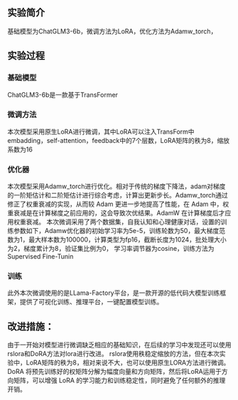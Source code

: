 ## 实验简介 
基础模型为ChatGLM3-6b，微调方法为LoRA，优化方法为Adamw_torch，
## 实验过程
### 基础模型
ChatGLM3-6b是一款基于TransFormer
### 微调方法
本次模型采用原生LoRA进行微调，其中LoRA可以注入TransForm中embadding，self-attention，feedback中的7个层数，LoRA矩阵的秩为8，缩放系数为16
### 优化器
本次模型采用Adamw_torch进行优化。相对于传统的梯度下降法，adam对梯度的一阶矩估计和二阶矩估计进行综合考虑，计算出更新步长。Adamw_torch通过修正了权重衰减的实现，从而较 Adam 更进一步地提高了性能，在 Adam 中，权重衰减是在计算梯度之前应用的，这会导致次优结果。AdamW 在计算梯度后才应用权重衰减。
本次微调采用了两个数据集，自我认知和心理健康对话，设置的训练参数如下，Adamw优化器的初始学习率为5e-5，训练轮数为50，最大梯度范数为1，最大样本数为100000，计算类型为fp16，截断长度为1024，批处理大小为2，梯度累计为8，验证集比例为0， 学习率调节器为cosine，训练方法为Supervised Fine-Tunin
### 训练
此外本次微调使用的是LLama-Factory平台，是一款开源的低代码大模型训练框架，提供了可视化训练、推理平台，一键配置模型训练。

## 改进措施：
由于一开始对模型进行微调缺乏相应的基础知识，在后续的学习中发现还可以使用rslora和DoRA方法对lora进行改进。
  rslora使用秩稳定缩放的方法，但在本次实验中，LoRA矩阵的秩为8，相对来说不大，也可以使用原生LORA方法进行微调。
  DoRA 将预先训练好的权矩阵分解为幅度向量和方向矩阵，然后将LoRA运用于方向矩阵，可以增强 LoRA 的学习能力和训练稳定性，同时避免了任何额外的推理开销。
